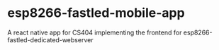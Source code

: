 # esp8266-fastled-mobile-app
A react native app for CS404 implementing the frontend for esp8266-fastled-dedicated-webserver
